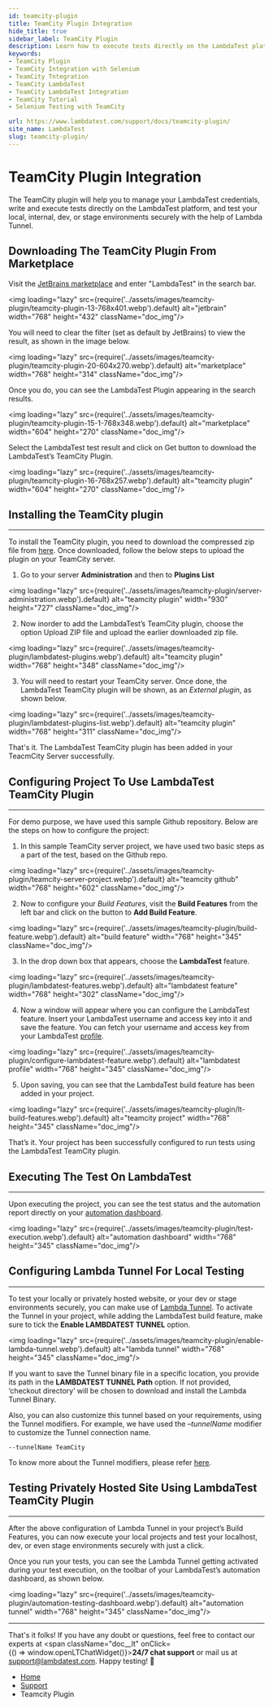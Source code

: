 ```yaml
---
id: teamcity-plugin
title: TeamCity Plugin Integration
hide_title: true
sidebar_label: TeamCity Plugin
description: Learn how to execute tests directly on the LambdaTest platform, and test your local, dev, or stage environments securely using the LambdaTest TeamCity plugin.
keywords:
- TeamCity Plugin
- TeamCity Integration with Selenium
- TeamCity Tntegration
- TeamCity LambdaTest
- TeamCity LambdaTest Integration
- TeamCity Tutorial
- Selenium Testing with TeamCity

url: https://www.lambdatest.com/support/docs/teamcity-plugin/
site_name: LambdaTest
slug: teamcity-plugin/
---
```


<script type="application/ld+json"
      dangerouslySetInnerHTML={{ __html: JSON.stringify({
       "@context": "https://schema.org",
        "@type": "BreadcrumbList",
        "itemListElement": [{
          "@type": "ListItem",
          "position": 1,
          "name": "LambdaTest",
          "item": "https://www.lambdatest.com"
        },{
          "@type": "ListItem",
          "position": 2,
          "name": "Support",
          "item": "https://www.lambdatest.com/support/docs/"
        },{
          "@type": "ListItem",
          "position": 3,
          "name": "Teamcity Plugin",
          "item": "https://www.lambdatest.com/support/docs/teamcity-plugin/"
        }]
      })
    }}
></script>

# TeamCity Plugin Integration

The TeamCity plugin will help you to manage your LambdaTest credentials, write and execute tests directly on the LambdaTest platform, and test your local, internal, dev, or stage environments securely with the help of Lambda Tunnel.

## Downloading The TeamCity Plugin From Marketplace

Visit the [JetBrains marketplace](https://plugins.jetbrains.com/) and enter "LambdaTest" in the search bar.

<img loading="lazy" src={require('../assets/images/teamcity-plugin/teamcity-plugin-13-768x401.webp').default} alt="jetbrain" width="768" height="432" className="doc_img"/>

You will need to clear the filter (set as default by JetBrains) to view the result, as shown in the image below.

<img loading="lazy" src={require('../assets/images/teamcity-plugin/teamcity-plugin-20-604x270.webp').default} alt="marketplace" width="768" height="314" className="doc_img"/>

Once you do, you can see the LambdaTest Plugin appearing in the search results.

<img loading="lazy" src={require('../assets/images/teamcity-plugin/teamcity-plugin-15-1-768x348.webp').default} alt="marketplace" width="604" height="270" className="doc_img"/>

Select the LambdaTest test result and click on Get button to download the LambdaTest’s TeamCity Plugin.

<img loading="lazy" src={require('../assets/images/teamcity-plugin/teamcity-plugin-16-768x257.webp').default} alt="teamcity plugin" width="604" height="270" className="doc_img"/>


## Installing the TeamCity plugin
* * *
To install the TeamCity plugin, you need to download the compressed zip file from [here](https://plugins.jetbrains.com/plugin/download?rel=true&updateId=105571). Once downloaded, follow the below steps to upload the plugin on your TeamCity server.

1. Go to your server **Administration** and then to **Plugins List**

<img loading="lazy" src={require('../assets/images/teamcity-plugin/server-administration.webp').default} alt="teamcity plugin" width="930" height="727" className="doc_img"/>

2. Now inorder to add the LambdaTest’s TeamCity plugin, choose the option Upload ZIP file and upload the earlier downloaded zip file.

<img loading="lazy" src={require('../assets/images/teamcity-plugin/lambdatest-plugins.webp').default} alt="teamcity plugin" width="768" height="348" className="doc_img"/>

3. You will need to restart your TeamCity server. Once done, the LambdaTest TeamCity plugin will be shown, as an *External plugin*, as shown below.

<img loading="lazy" src={require('../assets/images/teamcity-plugin/lambdatest-plugins-list.webp').default} alt="teamcity plugin" width="768" height="311" className="doc_img"/>

That's it. The LambdaTest TeamCity plugin has been added in your TeacmCity Server successfully.

## Configuring Project To Use LambdaTest TeamCity Plugin
* * *
For demo purpose, we have used this sample Github repository. Below are the steps on how to configure the project:

1. In this sample TeamCity server project, we have used two basic steps as a part of the test, based on the Github repo.

<img loading="lazy" src={require('../assets/images/teamcity-plugin/teamcity-server-project.webp').default} alt="teamcity github" width="768" height="602" className="doc_img"/>

2. Now to configure your *Build Features*, visit the **Build Features** from the left bar and click on the button to **Add Build Feature**.

<img loading="lazy" src={require('../assets/images/teamcity-plugin/build-feature.webp').default} alt="build feature" width="768" height="345" className="doc_img"/>

3. In the drop down box that appears, choose the **LambdaTest** feature.

<img loading="lazy" src={require('../assets/images/teamcity-plugin/lambdatest-features.webp').default} alt="lambdatest feature" width="768" height="302" className="doc_img"/>

4. Now a window will appear where you can configure the LambdaTest feature. Insert your LambdaTest username and access key into it and save the feature. You can fetch your username and access key from your LambdaTest [profile](https://accounts.lambdatest.com/detail/profile).

<img loading="lazy" src={require('../assets/images/teamcity-plugin/configure-lambdatest-feature.webp').default} alt="lambdatest profile" width="768" height="345" className="doc_img"/>

5. Upon saving, you can see that the LambdaTest build feature has been added in your project.

<img loading="lazy" src={require('../assets/images/teamcity-plugin/lt-build-features.webp').default} alt="teamcity project" width="768" height="345" className="doc_img"/>

That’s it. Your project has been successfully configured to run tests using the LambdaTest TeamCity plugin.

## Executing The Test On LambdaTest
* * *
Upon executing the project, you can see the test status and the automation report directly on your [automation dashboard](https://automation.lambdatest.com/timeline/).

<img loading="lazy" src={require('../assets/images/teamcity-plugin/test-execution.webp').default} alt="automation dashboard" width="768" height="345" className="doc_img"/>

## Configuring Lambda Tunnel For Local Testing
* * *
To test your locally or privately hosted website, or your dev or stage environments securely, you can make use of [Lambda Tunnel](/docs/testing-locally-hosted-pages/). To activate the Tunnel in your project, while adding the LambdaTest build feature, make sure to tick the **Enable LAMBDATEST TUNNEL** option.

<img loading="lazy" src={require('../assets/images/teamcity-plugin/enable-lambda-tunnel.webp').default} alt="lambda tunnel" width="768" height="345" className="doc_img"/>

If you want to save the Tunnel binary file in a specific location, you provide its path in the **LAMBDATEST TUNNEL Path** option. If not provided, ‘checkout directory’ will be chosen to download and install the Lambda Tunnel Binary.

Also, you can also customize this tunnel based on your requirements, using the Tunnel modifiers. For example, we have used the *–tunnelName* modifier to customize the Tunnel connection name.

`--tunnelName TeamCity`

To know more about the Tunnel modifiers, please refer [here](/docs/lambda-tunnel-modifiers/).

## Testing Privately Hosted Site Using LambdaTest TeamCity Plugin
* * *
After the above configuration of Lambda Tunnel in your project’s Build Features, you can now execute your local projects and test your localhost, dev, or even stage environments securely with just a click.

Once you run your tests, you can see the Lambda Tunnel getting activated during your test execution, on the toolbar of your LambdaTest’s automation dashboard, as shown below.

<img loading="lazy" src={require('../assets/images/teamcity-plugin/automation-testing-dashboard.webp').default} alt="automation tunnel" width="768" height="345" className="doc_img"/>

* * *

That's it folks! If you have any doubt or questions, feel free to contact our experts at <span className="doc__lt" onClick={() => window.openLTChatWidget()}>**24/7 chat support**</span> or mail us at [support@lambdatest.com](mailto:support@lambdatest.com). Happy testing! 🙂

<nav aria-label="breadcrumbs">
  <ul className="breadcrumbs">
    <li className="breadcrumbs__item">
      <a className="breadcrumbs__link" href="https://www.lambdatest.com">
        Home
      </a>
    </li>
    <li className="breadcrumbs__item">
      <a className="breadcrumbs__link" target="_self" href="https://www.lambdatest.com/support/docs/">
        Support
      </a>
    </li>
    <li className="breadcrumbs__item breadcrumbs__item--active">
      <span className="breadcrumbs__link">
        Teamcity Plugin
      </span>
    </li>
  </ul>
</nav>